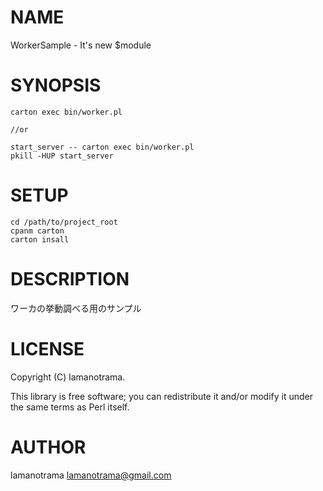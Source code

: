 # NAME

WorkerSample - It's new $module

# SYNOPSIS

    carton exec bin/worker.pl

    //or

    start_server -- carton exec bin/worker.pl
    pkill -HUP start_server

# SETUP

    cd /path/to/project_root
    cpanm carton
    carton insall

# DESCRIPTION

ワーカの挙動調べる用のサンプル

# LICENSE

Copyright (C) lamanotrama.

This library is free software; you can redistribute it and/or modify
it under the same terms as Perl itself.

# AUTHOR

lamanotrama <lamanotrama@gmail.com>
